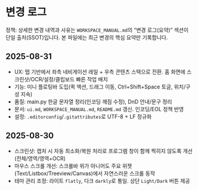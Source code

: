# 변경 로그

정책: 상세한 변경 내역과 사유는 `WORKSPACE_MANUAL.md`의 “변경 로그(요약)” 섹션이 단일 출처(SSOT)입니다. 본 파일에는 최근 변경의 핵심 요약만 기록합니다.

## 2025-08-31

- UX: 탭 기반에서 좌측 네비게이션 레일 + 우측 콘텐츠 스택으로 전환. 홈 화면에 스크린샷/OCR/설정/클립보드 빠른 작업 배치
- 기능: 미니 플로팅바 도입(퀵 액션, 드래그 이동, Ctrl+Shift+Space 토글, 위치/구성 지속)
- 품질: main.py 한글 문자열 정리(인코딩 깨짐 수정), DnD 안내/문구 정리
- 문서: `ui.md`, `WORKSPACE_MANUAL.md`, `README.md` 갱신. 인코딩/EOL 정책 반영
- 설정: `.editorconfig`/`.gitattributes`로 UTF-8 + LF 정규화

## 2025-08-30

- 스크린샷: 캡처 시 자동 최소화/복원 처리로 프로그램 창이 함께 찍히지 않도록 개선(전체/영역/영역+OCR)
- 마우스 스크롤 개선: 스크롤바 위가 아니어도 주요 위젯(Text/Listbox/Treeview/Canvas)에서 자연스러운 스크롤 동작
- 테마 관리 조정: 라이트 `flatly`, 다크 `darkly`로 통일. 상단 `Light/Dark` 버튼 제공
